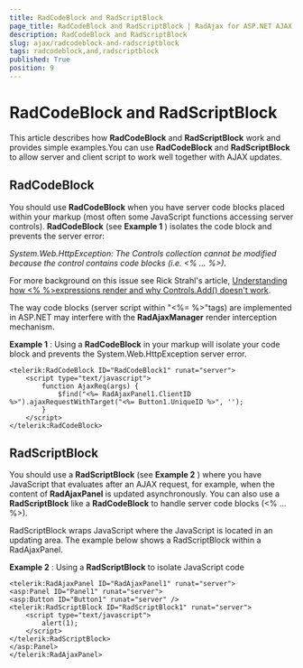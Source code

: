 ```yaml
---
title: RadCodeBlock and RadScriptBlock
page_title: RadCodeBlock and RadScriptBlock | RadAjax for ASP.NET AJAX Documentation
description: RadCodeBlock and RadScriptBlock
slug: ajax/radcodeblock-and-radscriptblock
tags: radcodeblock,and,radscriptblock
published: True
position: 9
---
```


# RadCodeBlock and RadScriptBlock



This article describes how **RadCodeBlock** and **RadScriptBlock** work and provides simple examples.You can use **RadCodeBlock** and **RadScriptBlock** to allow server and client script to work well together with AJAX updates.

## RadCodeBlock

You should use **RadCodeBlock** when you have server code blocks placed within your markup (most often some JavaScript functions accessing server controls). **RadCodeBlock** (see **Example 1** ) isolates the code block and prevents the server error:

*System.Web.HttpException: The Controls collection cannot be modified because the control contains code blocks (i.e. <% ... %>).*

For more background on this issue see Rick Strahl's article, [Understanding how <% %>expressions render and why Controls.Add() doesn't work](http://www.west-wind.com/WebLog/posts/6148.aspx).

The way code blocks (server script within "<%= %>"tags) are implemented in ASP.NET may interfere with the **RadAjaxManager** render interception mechanism.

**Example 1** : Using a **RadCodeBlock** in your markup will isolate your code block and prevents the System.Web.HttpException server error.

````ASP.NET
<telerik:RadCodeBlock ID="RadCodeBlock1" runat="server">
	<script type="text/javascript">
	    function AjaxReq(args) {
	        $find("<%= RadAjaxPanel1.ClientID %>").ajaxRequestWithTarget("<%= Button1.UniqueID %>", '');
	    }
	</script>
</telerik:RadCodeBlock>
````



## RadScriptBlock

You should use a **RadScriptBlock** (see **Example 2** ) where you have JavaScript that evaluates after an AJAX request, for example, when the content of **RadAjaxPanel** is updated asynchronously. You can also use a **RadScriptBlock** like a **RadCodeBlock** to handle server code blocks (<% ... %>).

RadScriptBlock wraps JavaScript where the JavaScript is located in an updating area. The example below shows a RadScriptBlock within a RadAjaxPanel.

**Example 2** : Using a **RadScriptBlock** to isolate JavaScript code

````ASP.NET
<telerik:RadAjaxPanel ID="RadAjaxPanel1" runat="server">
<asp:Panel ID="Panel1" runat="server">
<asp:Button ID="Button1" runat="server" />
<telerik:RadScriptBlock ID="RadScriptBlock1" runat="server">
	<script type="text/javascript">
	    alert(1);            
	</script>
</telerik:RadScriptBlock>
</asp:Panel>
</telerik:RadAjaxPanel>
````


